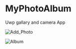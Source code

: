 # MyPhotoAlbum
Uwp gallary and camera App



![Add_Photo](https://user-images.githubusercontent.com/88895210/137755397-51edca2b-2b24-48d8-a630-30e317685dc6.png)


![Album](https://user-images.githubusercontent.com/88895210/137755437-711b477c-dbd8-40f9-9d16-3c948a327f16.png)
